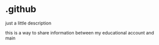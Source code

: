 # .github
just a little description

this is a way to share information between my educational account and main
